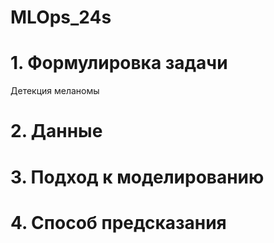 # MLOps_24s
# 1. Формулировка задачи
Детекция меланомы
# 2. Данные
# 3. Подход к моделированию
# 4. Способ предсказания

